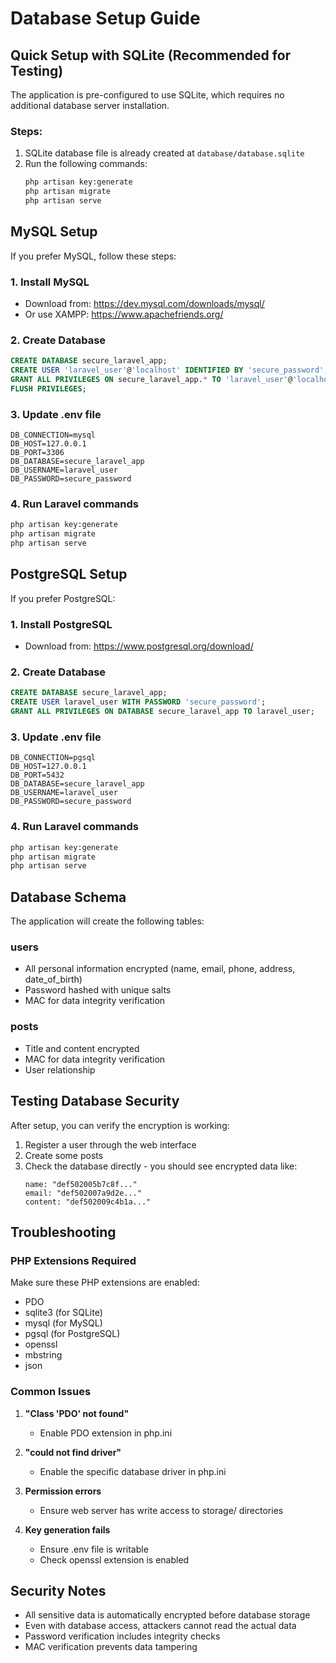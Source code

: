 # Database Setup Guide

## Quick Setup with SQLite (Recommended for Testing)

The application is pre-configured to use SQLite, which requires no additional database server installation.

### Steps:
1. SQLite database file is already created at `database/database.sqlite`
2. Run the following commands:
   ```bash
   php artisan key:generate
   php artisan migrate
   php artisan serve
   ```

## MySQL Setup

If you prefer MySQL, follow these steps:

### 1. Install MySQL
- Download from: https://dev.mysql.com/downloads/mysql/
- Or use XAMPP: https://www.apachefriends.org/

### 2. Create Database
```sql
CREATE DATABASE secure_laravel_app;
CREATE USER 'laravel_user'@'localhost' IDENTIFIED BY 'secure_password';
GRANT ALL PRIVILEGES ON secure_laravel_app.* TO 'laravel_user'@'localhost';
FLUSH PRIVILEGES;
```

### 3. Update .env file
```env
DB_CONNECTION=mysql
DB_HOST=127.0.0.1
DB_PORT=3306
DB_DATABASE=secure_laravel_app
DB_USERNAME=laravel_user
DB_PASSWORD=secure_password
```

### 4. Run Laravel commands
```bash
php artisan key:generate
php artisan migrate
php artisan serve
```

## PostgreSQL Setup

If you prefer PostgreSQL:

### 1. Install PostgreSQL
- Download from: https://www.postgresql.org/download/

### 2. Create Database
```sql
CREATE DATABASE secure_laravel_app;
CREATE USER laravel_user WITH PASSWORD 'secure_password';
GRANT ALL PRIVILEGES ON DATABASE secure_laravel_app TO laravel_user;
```

### 3. Update .env file
```env
DB_CONNECTION=pgsql
DB_HOST=127.0.0.1
DB_PORT=5432
DB_DATABASE=secure_laravel_app
DB_USERNAME=laravel_user
DB_PASSWORD=secure_password
```

### 4. Run Laravel commands
```bash
php artisan key:generate
php artisan migrate
php artisan serve
```

## Database Schema

The application will create the following tables:

### users
- All personal information encrypted (name, email, phone, address, date_of_birth)
- Password hashed with unique salts
- MAC for data integrity verification

### posts
- Title and content encrypted
- MAC for data integrity verification
- User relationship

## Testing Database Security

After setup, you can verify the encryption is working:

1. Register a user through the web interface
2. Create some posts
3. Check the database directly - you should see encrypted data like:
   ```
   name: "def502005b7c8f..."
   email: "def502007a9d2e..."
   content: "def502009c4b1a..."
   ```

## Troubleshooting

### PHP Extensions Required
Make sure these PHP extensions are enabled:
- PDO
- sqlite3 (for SQLite)
- mysql (for MySQL)
- pgsql (for PostgreSQL)
- openssl
- mbstring
- json

### Common Issues

1. **"Class 'PDO' not found"**
   - Enable PDO extension in php.ini

2. **"could not find driver"**
   - Enable the specific database driver in php.ini

3. **Permission errors**
   - Ensure web server has write access to storage/ directories

4. **Key generation fails**
   - Ensure .env file is writable
   - Check openssl extension is enabled

## Security Notes

- All sensitive data is automatically encrypted before database storage
- Even with database access, attackers cannot read the actual data
- Password verification includes integrity checks
- MAC verification prevents data tampering
